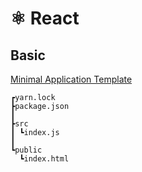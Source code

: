 # ⚛️ React

## Basic

[Minimal Application Template](basic/)

```
┏yarn.lock
┣package.json
┃
┣src
┃ ┗index.js
┃
┗public
  ┗index.html
```